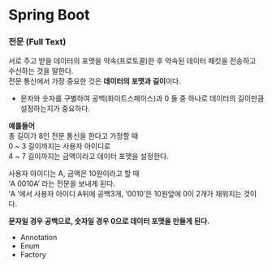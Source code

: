 # Spring Boot 

### 전문 (Full Text) 
서로 주고 받을 데이터의 포맷을 약속(프로토콜)한 후 약속된 데이터 패킷을 전송하고 수신하는 것을 말한다.<br/>
전문 통신에서 가장 중요한 것은 <b>데이터의 포맷과 길이</b>이다.


- 문자와 숫자를 구별하여 공백(화이트스페이스)과 0  둘 중 하나로 데이터의 길이만큼 설정하는지가 중요하다. 

<b>예를들어</b> <br/>
총 길이가 8인 전문 통신을 한다고 가정할 때 <br/>
0 ~ 3 길이까지는  사용자 아이디로 <br/>
4 ~ 7 길이까지는  금액이라고 데이터 포맷을 설정한다. <br/>

사용자 아이디는 A, 금액은 10원이라고 할 때 <br/>
‘A   0010A’ 라는 전문을 보내게 된다.  <br/>
‘A   ’에서 사용자 아이디 A뒤에 공백3개, ‘0010’은 10원앞에 0이 2개가 채워지는 것이다.<br/>

<b>문자일 경우 공백으로, 숫자일 경우 0으로 데이터 포맷을 만들게 된다. </b><br/>




- Annotation
- Enum 
- Factory



